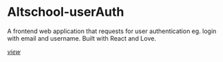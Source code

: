 # Altschool-userAuth
A frontend web application that requests for user authentication eg. login with email and username. Built with React and Love.

_[view](https://altschool-user-auth-gkbi.vercel.app/)_
